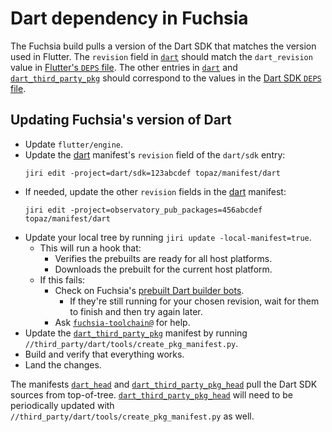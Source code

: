# Dart dependency in Fuchsia

The Fuchsia build pulls a version of the Dart SDK that matches the version used in Flutter.
The `revision` field in [`dart`](dart) should match the `dart_revision` value in
[Flutter's `DEPS` file](https://github.com/flutter/engine/blob/master/DEPS).
The other entries in [`dart`](dart) and
[`dart_third_party_pkg`](dart_third_party_pkg) should correspond to the
values in the [Dart SDK `DEPS` file](https://github.com/dart-lang/sdk/blob/master/DEPS).

## Updating Fuchsia's version of Dart

* Update `flutter/engine`.
* Update the [dart](dart) manifest's `revision` field of the `dart/sdk` entry:
  ```shell
  jiri edit -project=dart/sdk=123abcdef topaz/manifest/dart
  ```
* If needed, update the other `revision` fields in the [dart](dart) manifest:
  ```shell
  jiri edit -project=observatory_pub_packages=456abcdef topaz/manifest/dart
  ```
* Update your local tree by running `jiri update -local-manifest=true`.
  * This will run a hook that:
    * Verifies the prebuilts are ready for all host platforms.
    * Downloads the prebuilt for the current host platform.
  * If this fails:
    * Check on Fuchsia's [prebuilt Dart builder bots](https://luci-milo.appspot.com/p/fuchsia/g/dart/console).
      * If they're still running for your chosen revision, wait for them to
        finish and then try again later.
    * Ask [`fuchsia-toolchain@`](mailto:fuchsia-toolchain@google.com) for help.
* Update the [`dart_third_party_pkg`](dart_third_party_pkg) manifest by
  running `//third_party/dart/tools/create_pkg_manifest.py`.
* Build and verify that everything works.
* Land the changes.

The manifests [`dart_head`](dart_head) and
[`dart_third_party_pkg_head`](dart_third_party_pkg_head) pull the Dart SDK
sources from top-of-tree.
[`dart_third_party_pkg_head`](dart_third_party_pkg_head) will need to be
periodically updated with `//third_party/dart/tools/create_pkg_manifest.py` as
well.
